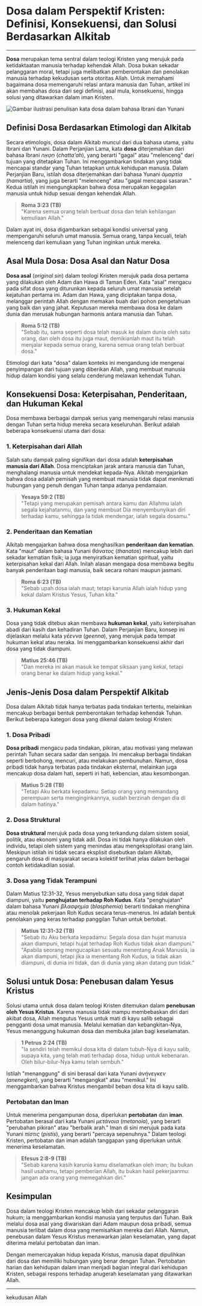 # Dosa dalam Perspektif Kristen: Definisi, Konsekuensi, dan Solusi Berdasarkan Alkitab

---

**Dosa** merupakan tema sentral dalam teologi Kristen yang merujuk pada ketidaktaatan manusia terhadap kehendak Allah. Dosa bukan sekadar pelanggaran moral, tetapi juga melibatkan pemberontakan dan penolakan manusia terhadap kekudusan serta otoritas Allah. Untuk memahami bagaimana dosa memengaruhi relasi antara manusia dan Tuhan, artikel ini akan membahas dosa dari segi definisi, asal mula, konsekuensi, hingga solusi yang ditawarkan dalam iman Kristen.

![Gambar ilustrasi penulisan kata dosa dalam bahasa Ibrani dan Yunani](konten/img/konsep/dosa.svg)

## Definisi Dosa Berdasarkan Etimologi dan Alkitab

Secara etimologis, dosa dalam Alkitab muncul dari dua bahasa utama, yaitu Ibrani dan Yunani. Dalam Perjanjian Lama, kata **dosa** diterjemahkan dari bahasa Ibrani *חַטָּאָה* (*chatta'ah*), yang berarti "gagal" atau "melenceng" dari tujuan yang ditetapkan Tuhan. Ini menggambarkan tindakan yang tidak mencapai standar yang Tuhan tetapkan untuk kehidupan manusia. Dalam Perjanjian Baru, istilah dosa diterjemahkan dari bahasa Yunani *ἁμαρτία* (*hamartia*), yang juga berarti "melenceng" atau "gagal mencapai sasaran." Kedua istilah ini mengungkapkan bahwa dosa merupakan kegagalan manusia untuk hidup sesuai dengan kehendak Allah.

> **Roma 3:23 (TB)**  
> "Karena semua orang telah berbuat dosa dan telah kehilangan kemuliaan Allah."

Dalam ayat ini, dosa digambarkan sebagai kondisi universal yang mempengaruhi seluruh umat manusia. Semua orang, tanpa kecuali, telah melenceng dari kemuliaan yang Tuhan inginkan untuk mereka.

## Asal Mula Dosa: Dosa Asal dan Natur Dosa

**Dosa asal** (*original sin*) dalam teologi Kristen merujuk pada dosa pertama yang dilakukan oleh Adam dan Hawa di Taman Eden. Kata "asal" mengacu pada sifat dosa yang diturunkan kepada seluruh umat manusia setelah kejatuhan pertama ini. Adam dan Hawa, yang diciptakan tanpa dosa, melanggar perintah Allah dengan memakan buah dari pohon pengetahuan yang baik dan yang jahat. Keputusan mereka membawa dosa ke dalam dunia dan merusak hubungan harmonis antara manusia dan Tuhan.

> **Roma 5:12 (TB)**  
> "Sebab itu, sama seperti dosa telah masuk ke dalam dunia oleh satu orang, dan oleh dosa itu juga maut, demikianlah maut itu telah menjalar kepada semua orang, karena semua orang telah berbuat dosa."

Etimologi dari kata "dosa" dalam konteks ini mengandung ide mengenai penyimpangan dari tujuan yang diberikan Allah, yang membuat manusia hidup dalam kondisi yang selalu cenderung melawan kehendak Tuhan.

## Konsekuensi Dosa: Keterpisahan, Penderitaan, dan Hukuman Kekal

Dosa membawa berbagai dampak serius yang memengaruhi relasi manusia dengan Tuhan serta hidup mereka secara keseluruhan. Berikut adalah beberapa konsekuensi utama dari dosa:

### 1. Keterpisahan dari Allah

Salah satu dampak paling signifikan dari dosa adalah **keterpisahan manusia dari Allah**. Dosa menciptakan jarak antara manusia dan Tuhan, menghalangi manusia untuk mendekat kepada-Nya. Alkitab mengajarkan bahwa dosa adalah pemisah yang membuat manusia tidak dapat menikmati hubungan yang penuh dengan Tuhan tanpa adanya pendamaian.

> **Yesaya 59:2 (TB)**  
> "Tetapi yang merupakan pemisah antara kamu dan Allahmu ialah segala kejahatanmu, dan yang membuat Dia menyembunyikan diri terhadap kamu, sehingga Ia tidak mendengar, ialah segala dosamu."

### 2. Penderitaan dan Kematian

Alkitab mengajarkan bahwa dosa menghasilkan **penderitaan dan kematian**. Kata "maut" dalam bahasa Yunani *θάνατος* (*thanatos*) mencakup lebih dari sekadar kematian fisik; ia juga menyiratkan kematian spiritual, yaitu keterpisahan kekal dari Allah. Inilah alasan mengapa dosa membawa begitu banyak penderitaan bagi manusia, baik secara rohani maupun jasmani.

> **Roma 6:23 (TB)**  
> "Sebab upah dosa ialah maut; tetapi karunia Allah ialah hidup yang kekal dalam Kristus Yesus, Tuhan kita."

### 3. Hukuman Kekal

Dosa yang tidak ditebus akan membawa **hukuman kekal**, yaitu keterpisahan abadi dari kasih dan kehadiran Tuhan. Dalam Perjanjian Baru, konsep ini dijelaskan melalui kata *γέεννα* (*geenna*), yang merujuk pada tempat hukuman kekal atau neraka. Ini menggambarkan konsekuensi akhir dari dosa yang tidak diampuni.

> **Matius 25:46 (TB)**  
> "Dan mereka ini akan masuk ke tempat siksaan yang kekal, tetapi orang benar ke dalam hidup yang kekal."

## Jenis-Jenis Dosa dalam Perspektif Alkitab

Dosa dalam Alkitab tidak hanya terbatas pada tindakan tertentu, melainkan mencakup berbagai bentuk pemberontakan terhadap kehendak Tuhan. Berikut beberapa kategori dosa yang dikenal dalam teologi Kristen:

### 1. Dosa Pribadi

**Dosa pribadi** mengacu pada tindakan, pikiran, atau motivasi yang melawan perintah Tuhan secara sadar dan sengaja. Ini mencakup berbagai tindakan seperti berbohong, mencuri, atau melakukan pembunuhan. Namun, dosa pribadi tidak hanya terbatas pada tindakan eksternal, melainkan juga mencakup dosa dalam hati, seperti iri hati, kebencian, atau kesombongan.

> **Matius 5:28 (TB)**  
> "Tetapi Aku berkata kepadamu: Setiap orang yang memandang perempuan serta menginginkannya, sudah berzinah dengan dia di dalam hatinya."

### 2. Dosa Struktural

**Dosa struktural** merujuk pada dosa yang terkandung dalam sistem sosial, politik, atau ekonomi yang tidak adil. Dosa ini tidak hanya dilakukan oleh individu, tetapi oleh sistem yang menindas atau mengeksploitasi orang lain. Meskipun istilah ini tidak secara eksplisit disebutkan dalam Alkitab, pengaruh dosa di masyarakat secara kolektif terlihat jelas dalam berbagai contoh ketidakadilan sosial.

### 3. Dosa yang Tidak Terampuni

Dalam Matius 12:31-32, Yesus menyebutkan satu dosa yang tidak dapat diampuni, yaitu **penghujatan terhadap Roh Kudus**. Kata "penghujatan" dalam bahasa Yunani *βλασφημία* (*blasphemia*) berarti tindakan menghina atau menolak pekerjaan Roh Kudus secara terus-menerus. Ini adalah bentuk penolakan yang keras terhadap panggilan Tuhan untuk bertobat.

> **Matius 12:31-32 (TB)**  
> "Sebab itu Aku berkata kepadamu: Segala dosa dan hujat manusia akan diampuni, tetapi hujat terhadap Roh Kudus tidak akan diampuni."
> "Apabila seorang mengucapkan sesuatu menentang Anak Manusia, ia akan diampuni, tetapi jika ia menentang Roh Kudus, ia tidak akan diampuni, di dunia ini tidak, dan di dunia yang akan datang pun tidak."

## Solusi untuk Dosa: Penebusan dalam Yesus Kristus

Solusi utama untuk dosa dalam teologi Kristen ditemukan dalam **penebusan oleh Yesus Kristus**. Karena manusia tidak mampu membebaskan diri dari akibat dosa, Allah mengutus Yesus untuk mati di kayu salib sebagai pengganti dosa umat manusia. Melalui kematian dan kebangkitan-Nya, Yesus menanggung hukuman dosa dan membuka jalan bagi keselamatan.

> **1 Petrus 2:24 (TB)**  
> "Ia sendiri telah memikul dosa kita di dalam tubuh-Nya di kayu salib, supaya kita, yang telah mati terhadap dosa, hidup untuk kebenaran. Oleh bilur-bilur-Nya kamu telah sembuh."

Istilah "menanggung" di sini berasal dari kata Yunani *ἀνήνεγκεν* (*anenegken*), yang berarti "mengangkat" atau "memikul." Ini menggambarkan bahwa Kristus mengambil beban dosa kita di kayu salib.

### Pertobatan dan Iman

Untuk menerima pengampunan dosa, diperlukan **pertobatan** dan **iman**. Pertobatan berasal dari kata Yunani *μετάνοια* (*metanoia*), yang berarti "perubahan pikiran" atau "berbalik arah." Iman di sini merujuk pada kata Yunani *πίστις* (*pistis*), yang berarti "percaya sepenuhnya." Dalam teologi Kristen, pertobatan dan iman adalah tanggapan yang diperlukan untuk menerima keselamatan.

> **Efesus 2:8-9 (TB)**  
> "Sebab karena kasih karunia kamu diselamatkan oleh iman; itu bukan hasil usahamu, tetapi pemberian Allah, itu bukan hasil pekerjaanmu: jangan ada orang yang memegahkan diri."

## Kesimpulan

Dosa dalam teologi Kristen mencakup lebih dari sekadar pelanggaran hukum; ia menggambarkan kondisi manusia yang terputus dari Tuhan. Baik melalui dosa asal yang diwariskan dari Adam maupun dosa pribadi, semua manusia terlibat dalam dosa yang memisahkan mereka dari Allah. Namun, penebusan dalam Yesus Kristus menawarkan jalan keselamatan, yang dapat diterima melalui pertobatan dan iman.

Dengan memercayakan hidup kepada Kristus, manusia dapat dipulihkan dari dosa dan memiliki hubungan yang benar dengan Tuhan. Pertobatan harian dan kehidupan dalam iman menjadi bagian integral dari kehidupan Kristen, sebagai respons terhadap anugerah keselamatan yang ditawarkan Allah.

---

kekudusan Allah